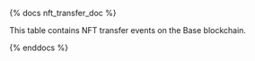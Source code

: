 {% docs nft_transfer_doc %}

This table contains NFT transfer events on the Base blockchain.

{% enddocs %}